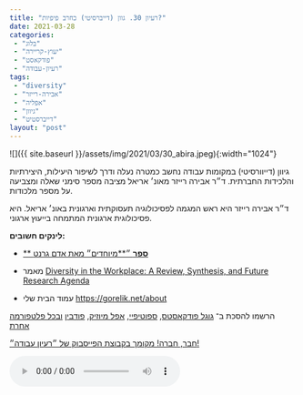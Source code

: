 ```yaml
---
title: "רעיון 30. גוון (דייברסיטי) כחרב פיפיות?"
date: 2021-03-28
categories: 
 - "בלוג"
 - "יעוץ-קריירה"
 - "פודקאסט"
 - "רעיון-עבודה"
tags: 
 - "diversity"
 - "אבירה-רייזר"
 - "אפליה"
 - "גיוון"
 - "דייברסטיט"
layout: "post"
---
```


![]({{ site.baseurl }}/assets/img/2021/03/30_abira.jpeg){:width="1024"}

גיוון (דייוורסיטי) במקומות עבודה נחשב כמטרה נעלה ודרך לשיפור היעילות, היצירתיות והלכידות החברתית. ד״ר אבירה רייזר מאונ׳ אריאל מציבה מספר סימני שאלה ומצביעה על מספר מלכודות.

ד״ר אבירה רייזר היא ראש המגמה לפסיכולוגיה תעסוקתית וארגונית באונ׳ אריאל. היא פסיכולוגית ארגונית המתמחה בייעוץ ארגוני. 

**לינקים חשובים:**

* [** **ספר** ״**מיוחדים״ מאת אדם גרנט](https://www.steimatzky.co.il/%D7%90%D7%93%D7%9D-%D7%92%D7%A8%D7%A0%D7%98/%D7%9E%D7%99%D7%95%D7%97%D7%93%D7%99%D7%9D-%D7%90%D7%93%D7%9D-%D7%92%D7%A8%D7%A0%D7%98.html)  
* מאמר [Diversity in the Workplace: A Review, Synthesis, and Future Research Agenda](https://www.annualreviews.org/doi/abs/10.1146/annurev-orgpsych-012218-015243)

* עמוד הבית שלי [<https://gorelik.net/about>](https://gorelik.net/about)

הרשמו להסכת ב־ [גוגל פודקאסטס](https://podcasts.google.com/feed/aHR0cHM6Ly9mZWVkLnBvZGJlYW4uY29tL2JvcmlzZ29yZWxpa3BoZC9mZWVkLnhtbA), [ספוטיפיי](https://open.spotify.com/show/51XJ9Wd4A5xL1IfU0wHT2Y), [אפל מיוזיק](https://podcasts.apple.com/il/podcast/%D7%A8%D7%A2%D7%99%D7%95%D7%9F-%D7%A2%D7%91%D7%95%D7%93%D7%94-%D7%A0%D7%99%D7%94%D7%95%D7%9C-%D7%A9%D7%95%D7%95%D7%A7-%D7%A7%D7%A8%D7%99%D7%99%D7%A8%D7%94/id1542636914), [פודבין](https://borisgorelikphd.podbean.com/) [ובכל פלטפורמה אחרת](https://feed.podbean.com/borisgorelikphd/feed.xml)

[חבר, חברה! מקומך בקבוצת הפייסבוק של ״רעיון עבודה״!](https://www.facebook.com/reayonavodapodcast)

<audio controls src="https://mcdn.podbean.com/mf/web/3zz9db/30_abira.mp3" class=" wp-block-audio"></audio>
